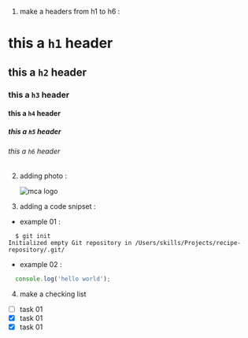 1. make a headers from h1 to h6 :
   
# this a `h1` header
## this a `h2` header
### this a `h3` header
#### this a `h4` header
##### this a `h5` header
###### this a `h6` header

2. adding photo :

   ![mca logo](https://upload.wikimedia.org/wikipedia/fr/8/88/MCA_logo.png)

3. adding a code snipset :

- example 01 :
  
```
  $ git init
Initialized empty Git repository in /Users/skills/Projects/recipe-repository/.git/
```

- example 02 :
  
```javascript
  console.log('hello world');

```


 4. make a checking list

 - [ ] task 01
 - [x] task 01
 - [x] task 01
